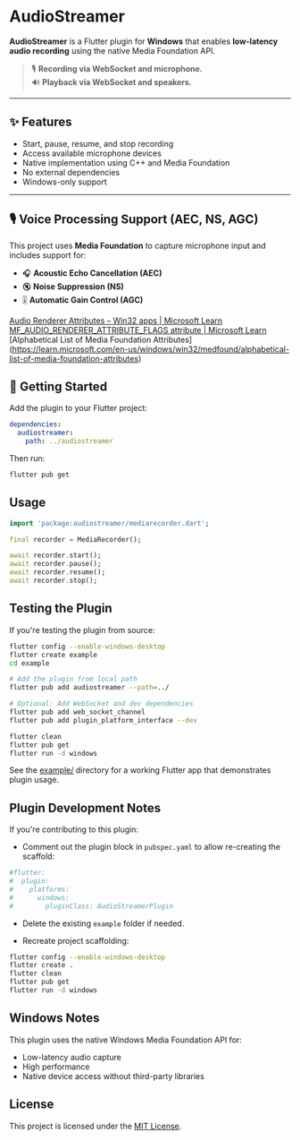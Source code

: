 # AudioStreamer

**AudioStreamer** is a Flutter plugin for **Windows** that enables **low-latency audio recording** using the native Media Foundation API.

> 🎙️ **Recording via WebSocket and microphone.**  
> 🔊 **Playback via WebSocket and speakers.**

---

## ✨ Features

- Start, pause, resume, and stop recording
- Access available microphone devices
- Native implementation using C++ and Media Foundation
- No external dependencies
- Windows-only support

---

## 🎙️ Voice Processing Support (AEC, NS, AGC)

This project uses **Media Foundation** to capture microphone input and includes support for:

- 🎧 **Acoustic Echo Cancellation (AEC)**
- 🔇 **Noise Suppression (NS)**
- 🎚️ **Automatic Gain Control (AGC)**

[Audio Renderer Attributes – Win32 apps | Microsoft Learn](https://learn.microsoft.com/en-us/windows/win32/medfound/audio-renderer-attributes)
[MF_AUDIO_RENDERER_ATTRIBUTE_FLAGS attribute | Microsoft Learn](https://learn.microsoft.com/en-us/windows/win32/medfound/mf-audio-renderer-attribute-flags-attribute)
[Alphabetical List of Media Foundation Attributes] (https://learn.microsoft.com/en-us/windows/win32/medfound/alphabetical-list-of-media-foundation-attributes)

## 🚀 Getting Started

Add the plugin to your Flutter project:

```yaml
dependencies:
  audiostreamer:
    path: ../audiostreamer
```

Then run:

```bash
flutter pub get
```

## Usage

```dart
import 'package:audiostreamer/mediarecorder.dart';

final recorder = MediaRecorder();

await recorder.start();
await recorder.pause();
await recorder.resume();
await recorder.stop();
```

## Testing the Plugin

If you're testing the plugin from source:

```bash
flutter config --enable-windows-desktop
flutter create example
cd example

# Add the plugin from local path
flutter pub add audiostreamer --path=../

# Optional: Add WebSocket and dev dependencies
flutter pub add web_socket_channel
flutter pub add plugin_platform_interface --dev

flutter clean
flutter pub get
flutter run -d windows
```

See the [example/](example/) directory for a working Flutter app that demonstrates plugin usage.

## Plugin Development Notes

If you're contributing to this plugin:

- Comment out the plugin block in `pubspec.yaml` to allow re-creating the scaffold:
```yaml
#flutter:
#  plugin:
#    platforms:
#      windows:
#        pluginClass: AudioStreamerPlugin
```

-  Delete the existing `example` folder if needed.

- Recreate project scaffolding:

```bash
flutter config --enable-windows-desktop
flutter create .
flutter clean
flutter pub get
flutter run -d windows
```

## Windows Notes

This plugin uses the native Windows Media Foundation API for:

- Low-latency audio capture
- High performance
- Native device access without third-party libraries

## License

This project is licensed under the [MIT License](LICENSE).
